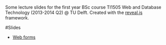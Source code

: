 Some lecture slides for the first year BSc course TI1505 Web and Database Technology (2013-2014 Q2) @ TU Delft. Created with the <a href="https://github.com/hakimel/reveal.js">reveal.js</a> framework.

#Slides
+ <a href="forms-lecture/forms.html">Web forms</a>
